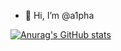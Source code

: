 - 👋 Hi, I’m @a1pha

[![Anurag's GitHub stats](https://github-readme-stats.vercel.app/api?username=a1pha)](https://github.com/anuraghazra/github-readme-stats)

<!---
a1pha/a1pha is a ✨ special ✨ repository because its `README.md` (this file) appears on your GitHub profile.
You can click the Preview link to take a look at your changes.
--->
